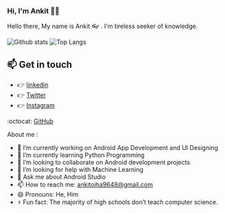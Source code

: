 
### Hi, I'm Ankit :technologist:



Hello there, My name is Ankit :eyeglasses: . I'm tireless seeker of knowledge.

![Github stats](https://github-readme-stats.vercel.app/api?username=ankitojha07&theme=tokyonight&count_private=true&show_icons=true) ![Top Langs](https://github-readme-stats.vercel.app/api/top-langs/?username=ankitojha07&layout=compact&theme=tokyonight)

## :mailbox: Get in touch
*  :point_right:  <a href="https://www.linkedin.com/in/ankitojha07/">linkedin </a> 
*  :point_right:  <a href="https://twitter.com/ankit_ojha07">Twitter</a>    
*  :point_right:  <a href="https://www.instagram.com/codeforcoffee.in/" >Instagram</a>
  <!--:point_right:  <a href="https://stackoverflow.com/users/10554702/ritik-kumar/" >StackOverflow</a> -->
 :octocat:  <a href="https://github.com/ankitojha07">GitHub</a>

<!--
**ankitojha07/ankitojha07** is a ✨ _special_ ✨ repository because its `README.md` (this file) appears on your GitHub profile.

Here are some ideas to get you started:
-->

About me :

- 🔭 I’m currently working on Android App Development and UI Designing
- 🌱 I’m currently learning Python Programming
- 👯 I’m looking to collaborate on Android development projects
- 🤔 I’m looking for help with Machine Learning
- 💬 Ask me about Android Studio
- 📫 How to reach me: ankitojha9648@gmail.com
- 😄 Pronouns: He, Him
- ⚡ Fun fact: The majority of high schools don’t teach computer science.

